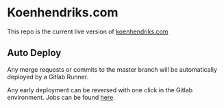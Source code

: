 # Koenhendriks.com  

This repo is the current live version of [koenhendriks.com](https://koenhendriks.com)


## Auto Deploy

Any merge requests or commits to the master branch will be automatically deployed by a Gitlab Runner. 

Any early deployment can be reversed with one click in the Gitlab environment. Jobs can be found [here](https://gitlab.com/koen_hendriks/koenhendriks-com/-/jobs).
